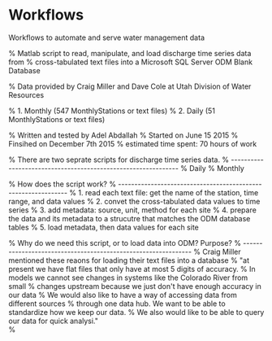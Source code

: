 Workflows
=========

Workflows to automate and serve water management data

% Matlab script to read, manipulate, and load discharge time series data from 
% cross-tabulated text files into a Microsoft SQL Server ODM Blank Database

% Data provided by Craig Miller and Dave Cole at Utah Division of Water Resources    

% 1. Monthly (547 MonthlyStations or text files)
% 2. Daily (51 MonthlyStations or text files)

% Written and tested by Adel Abdallah
% Started on June 15 2015
% Finsihed on December 7th 2015
% estimated time spent: 70 hours of work

% There are two seprate scripts for discharge time series data. 
% --------------------------------------------------------------
% Daily 
% Monthly


% How does the script work?
% --------------------------------------------------------------
% 1. read each text file: get the name of the station, time range, and data values 
% 2. convet the cross-tabulated data values to time series 
% 3. add metadata: source, unit, method for each site
% 4. prepare the data and its metadata to a strucutre that matches the ODM database tables 
% 5. load metadata, then data values for each site 


% Why do we need this script, or to load data into ODM? Purpose?
% --------------------------------------------------------------
% Craig Miller mentioned these reaons for loading their text files into a database
% "at present we have flat files that only have at most 5 digits of accuracy.
% In models we cannot see changes in systems like the Colorado River from small 
% changes upstream because we just don't have enough accuracy in our data 
% We would also like to have a way of accessing data from different sources 
% through one data hub.  We want to be able to standardize how we keep our data.
% We also would like to be able to query our data for quick analysi."  
%
